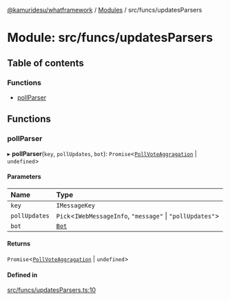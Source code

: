 [@kamuridesu/whatframework](../README.md) / [Modules](../modules.md) / src/funcs/updatesParsers

# Module: src/funcs/updatesParsers

## Table of contents

### Functions

- [pollParser](src_funcs_updatesParsers.md#pollparser)

## Functions

### pollParser

▸ **pollParser**(`key`, `pollUpdates`, `bot`): `Promise`<[`PollVoteAggragation`](../interfaces/src_types_pollData.PollVoteAggragation.md) \| `undefined`\>

#### Parameters

| Name | Type |
| :------ | :------ |
| `key` | `IMessageKey` |
| `pollUpdates` | `Pick`<`IWebMessageInfo`, ``"message"`` \| ``"pollUpdates"``\> |
| `bot` | [`Bot`](../interfaces/src_types_bot.Bot.md) |

#### Returns

`Promise`<[`PollVoteAggragation`](../interfaces/src_types_pollData.PollVoteAggragation.md) \| `undefined`\>

#### Defined in

[src/funcs/updatesParsers.ts:10](https://github.com/kamuridesu/WhatFramework/blob/9d3db65/src/funcs/updatesParsers.ts#L10)
